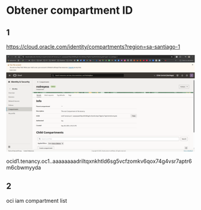 # Obtener compartment ID

## 1
https://cloud.oracle.com/identity/compartments?region=sa-santiago-1

![1759269506130](image/compartments/1759269506130.png)

ocid1.tenancy.oc1..aaaaaaaadriltqxnkhtld6sg5vcfzomkv6qox74g4vsr7aptr6m6cbwmyyda

## 2
oci iam compartment list
